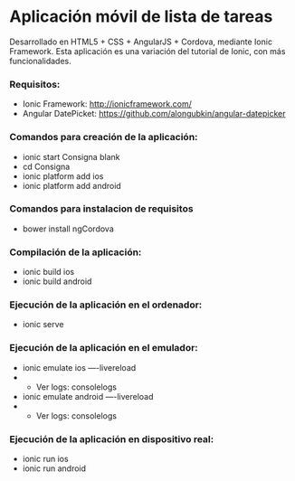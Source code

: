 # Aplicación móvil de lista de tareas #

Desarrollado en HTML5 + CSS + AngularJS + Cordova, mediante Ionic Framework.
Esta aplicación es una variación del tutorial de Ionic, con más funcionalidades.

### Requisitos: ###
* Ionic Framework: http://ionicframework.com/
* Angular DatePicket: https://github.com/alongubkin/angular-datepicker

### Comandos para creación de la aplicación: ###
* ionic start Consigna blank
* cd Consigna
* ionic platform add ios
* ionic platform add android

### Comandos para instalacion de requisitos ###
* bower install ngCordova


### Compilación de la aplicación: ###
* ionic build ios
* ionic build android

### Ejecución de la aplicación en el ordenador: ###
* ionic serve

### Ejecución de la aplicación en el emulador: ###
* ionic emulate ios —-livereload
* * Ver logs: consolelogs
* ionic emulate android —-livereload
* * Ver logs: consolelogs

### Ejecución de la aplicación en dispositivo real: ###
* ionic run ios
* ionic run android
